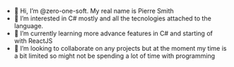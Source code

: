 - 👋 Hi, I’m @zero-one-soft. My real name is Pierre Smith 
- 👀 I’m interested in C# mostly and all the tecnologies attached to the language.
- 🌱 I’m currently learning more advance features in C# and starting of with ReactJS 
- 💞️ I’m looking to collaborate on any projects but at the moment my time is a bit limited so might not be spending a lot of time with programming


<!---
zero-one-soft/zero-one-soft is a ✨ special ✨ repository because its `README.md` (this file) appears on your GitHub profile.
You can click the Preview link to take a look at your changes.
--->
